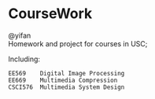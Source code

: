 # CourseWork
@yifan   
Homework and project for courses in USC;

Including:
```
EE569    Digital Image Processing
EE669    Multimedia Compression
CSCI576  Multimedia System Design
```